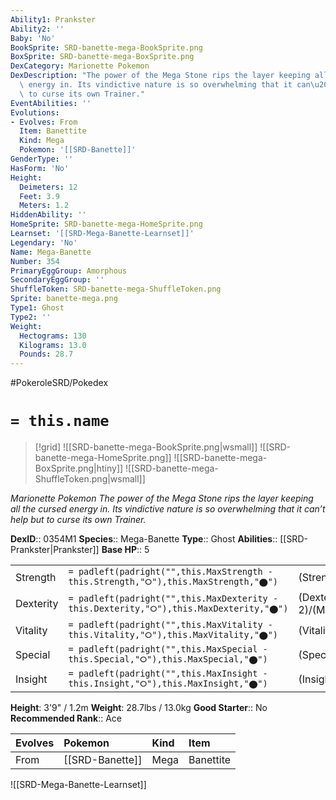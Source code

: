 ```yaml
---
Ability1: Prankster
Ability2: ''
Baby: 'No'
BookSprite: SRD-banette-mega-BookSprite.png
BoxSprite: SRD-banette-mega-BoxSprite.png
DexCategory: Marionette Pokemon
DexDescription: "The power of the Mega Stone rips the layer keeping all the cursed\
  \ energy in. Its vindictive nature is so overwhelming that it can\u2019t help but\
  \ to curse its own Trainer."
EventAbilities: ''
Evolutions:
- Evolves: From
  Item: Banettite
  Kind: Mega
  Pokemon: '[[SRD-Banette]]'
GenderType: ''
HasForm: 'No'
Height:
  Deimeters: 12
  Feet: 3.9
  Meters: 1.2
HiddenAbility: ''
HomeSprite: SRD-banette-mega-HomeSprite.png
Learnset: '[[SRD-Mega-Banette-Learnset]]'
Legendary: 'No'
Name: Mega-Banette
Number: 354
PrimaryEggGroup: Amorphous
SecondaryEggGroup: ''
ShuffleToken: SRD-banette-mega-ShuffleToken.png
Sprite: banette-mega.png
Type1: Ghost
Type2: ''
Weight:
  Hectograms: 130
  Kilograms: 13.0
  Pounds: 28.7
---
```


#PokeroleSRD/Pokedex

# `= this.name`

> [!grid]
> ![[SRD-banette-mega-BookSprite.png|wsmall]]
> ![[SRD-banette-mega-HomeSprite.png]]
> ![[SRD-banette-mega-BoxSprite.png|htiny]]
> ![[SRD-banette-mega-ShuffleToken.png|wsmall]]


*Marionette Pokemon*
*The power of the Mega Stone rips the layer keeping all the cursed energy in. Its vindictive nature is so overwhelming that it can’t help but to curse its own Trainer.*

**DexID**:: 0354M1
**Species**:: Mega-Banette
**Type**:: Ghost
**Abilities**:: [[SRD-Prankster|Prankster]]
**Base HP**:: 5

|           |                                                                                        |                                          |
| --------- | -------------------------------------------------------------------------------------- | ---------------------------------------- |
| Strength  | `= padleft(padright("",this.MaxStrength - this.Strength,"⭘"),this.MaxStrength,"⬤")`    | (Strength::4)/(MaxStrength::8)   |
| Dexterity | `= padleft(padright("",this.MaxDexterity - this.Dexterity,"⭘"),this.MaxDexterity,"⬤")` | (Dexterity:: 2)/(MaxDexterity::5) |
| Vitality  | `= padleft(padright("",this.MaxVitality - this.Vitality,"⭘"),this.MaxVitality,"⬤")`    | (Vitality::2)/(MaxVitality::5)   |
| Special   | `= padleft(padright("",this.MaxSpecial - this.Special,"⭘"),this.MaxSpecial,"⬤")`       | (Special::3)/(MaxSpecial::6)     |
| Insight   | `= padleft(padright("",this.MaxInsight - this.Insight,"⭘"),this.MaxInsight,"⬤")`       | (Insight::2)/(MaxInsight::5)     |

**Height**: 3'9" / 1.2m
**Weight**: 28.7lbs / 13.0kg
**Good Starter**:: No
**Recommended Rank**:: Ace

| Evolves   | Pokemon         | Kind   | Item      |
|:----------|:----------------|:-------|:----------|
| From      | [[SRD-Banette]] | Mega   | Banettite |

![[SRD-Mega-Banette-Learnset]]